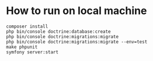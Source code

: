# How to run on local machine
```shell
composer install
php bin/console doctrine:database:create
php bin/console doctrine:migrations:migrate
php bin/console doctrine:migrations:migrate --env=test
make phpunit
symfony server:start
```